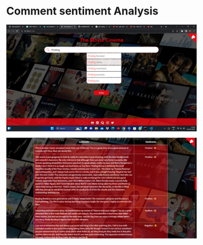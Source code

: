 # Comment sentiment Analysis 

![ Screen shot of the project](/ss.png "Home screen of the project")

![ Screen shot of the project](/ss1.png "Home screen of the project")

